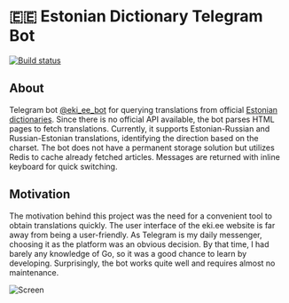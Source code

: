 # 🇪🇪 Estonian Dictionary Telegram Bot
[![Build status](https://dl.circleci.com/status-badge/img/gh/msergo/eki_telegram_bot/tree/master.svg?style=svg)](https://dl.circleci.com/status-badge/redirect/gh/msergo/eki_telegram_bot/tree/master)

## About

Telegram bot [@eki_ee_bot](https://t.me/eki_ee_bot) for querying translations from official [Estonian dictionaries](http://eki.ee/). Since there is no official API available, the bot parses HTML pages to fetch translations. Currently, it supports Estonian-Russian and Russian-Estonian translations, identifying the direction based on the charset. The bot does not have a permanent storage solution but utilizes Redis to cache already fetched articles. Messages are returned with inline keyboard for quick switching. 

## Motivation
The motivation behind this project was the need for a convenient tool to obtain translations quickly. The user interface of the eki.ee website is far away from being a user-friendly. As Telegram is my daily messenger, choosing it as the platform was an obvious decision. By that time, I had barely any knowledge of Go, so it was a good chance to learn by developing. Surprisingly, the bot works quite well and requires almost no maintenance.

![Screen](./screen.gif)